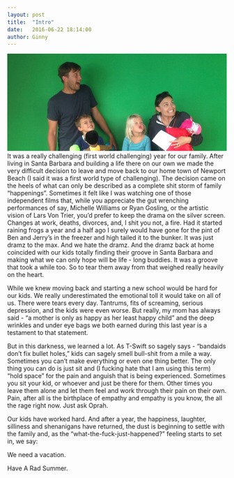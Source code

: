 ```yaml
---
layout: post
title:  "Intro"
date:   2016-06-22 18:14:00
author: Ginny
---
```


<span class="image featured"><img src="/images/intro.jpg" /></span>
It was a really challenging (first world challenging) year for our family.  After living in Santa Barbara and building a life there on our own we made the very difficult decision to leave and move back to our home town of Newport Beach (I said it was a first world type of challenging).  The decision came on the heels of what can only be described as a complete shit storm of family “happenings”.  Sometimes it felt like I was watching one of those independent films that, while you appreciate the gut wrenching performances of say, Michelle Williams or Ryan Gosling, or the artistic vision of Lars Von Trier, you’d prefer to keep the drama on the silver screen.  Changes at work, deaths, divorces, and, I shit you not, a fire.  Had it started raining frogs a year and a half ago I surely would have gone for the pint of Ben and Jerry’s in the freezer and high tailed it to the bunker.  It was just dramz to the max.  And we hate the dramz.  And the dramz back at home coincided with our kids totally finding their groove in Santa Barbara and making what we can only hope will be life - long buddies.  It was a groove that took a while too.  So to tear them away from that weighed really heavily on the heart.  

While we knew moving back and starting a new school would be hard for our kids.  We really underestimated the emotional toll it would take on all of us.  There were tears every day. Tantrums, fits of screaming, serious depression, and the kids were even worse.  But really, my mom has always said - “a mother is only as happy as her least happy child” and the deep wrinkles and under eye bags we both earned during this last year is a testament to that statement.

But in this darkness, we learned a lot. As T-Swift so sagely says - “bandaids don’t fix bullet holes,”  kids can sagely smell bull-shit from a mile a way.  Sometimes you can’t make everything or even one thing better.  The only thing you can do is just sit and (I fucking hate that I am using this term) “hold space” for the pain and anguish that is being experienced.  Sometimes you sit your kid, or whoever and just be there for them.  Other times you leave them alone and let them feel and work through their pain on their own.  Pain, after all is the birthplace of empathy and empathy is you know, the all the rage right now.  Just ask Oprah.

Our kids have worked hard. And after a year, the happiness, laughter, silliness and shenanigans have returned, the dust is beginning to settle with the family and, as the “what-the-fuck-just-happened?” feeling starts to set in, we say:

We need a vacation.

Have A Rad Summer.

